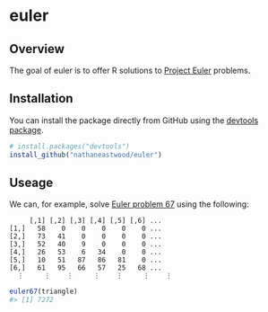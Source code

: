 <!-- README.md is generated from README.Rmd. Please edit that file -->
euler
=====

Overview
--------

The goal of euler is to offer R solutions to [Project
Euler](https://projecteuler.net) problems.

Installation
------------

You can install the package directly from GitHub using the [devtools
package](https://github.com/r-lib/devtools).

``` r
# install.packages("devtools")
install_github("nathaneastwood/euler")
```

Useage
------

We can, for example, solve [Euler problem
67](https://projecteuler.net/problem=67) using the following:

         [,1] [,2] [,3] [,4] [,5] [,6] ...
    [1,]   58    0    0    0    0    0 ...
    [2,]   73   41    0    0    0    0 ...
    [3,]   52   40    9    0    0    0 ...
    [4,]   26   53    6   34    0    0 ...
    [5,]   10   51   87   86   81    0 ...
    [6,]   61   95   66   57   25   68 ...
      ⋮     ⋮    ⋮     ⋮    ⋮     ⋮    ⋮

``` r
euler67(triangle)
#> [1] 7272
```
